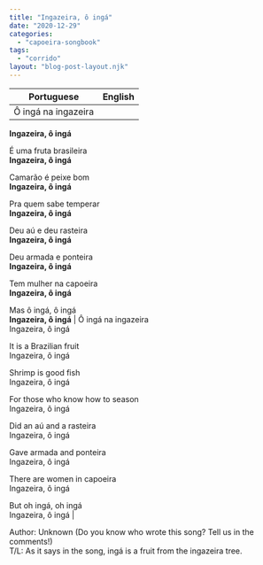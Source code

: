 ```yaml
---
title: "Ingazeira, ô ingá"
date: "2020-12-29"
categories: 
  - "capoeira-songbook"
tags: 
  - "corrido"
layout: "blog-post-layout.njk"
---
```


| Portuguese | English |
| --- | --- |
| Ô ingá na ingazeira  
**Ingazeira, ô ingá**  
  
É uma fruta brasileira  
**Ingazeira, ô ingá**  
  
Camarão é peixe bom  
**Ingazeira, ô ingá**  
  
Pra quem sabe temperar  
**Ingazeira, ô ingá**  
  
Deu aú e deu rasteira  
**Ingazeira, ô ingá**  
  
Deu armada e ponteira  
**Ingazeira, ô ingá**  
  
Tem mulher na capoeira  
**Ingazeira, ô ingá**  
  
Mas ô ingá, ô ingá  
**Ingazeira, ô ingá** | Ô ingá na ingazeira  
Ingazeira, ô ingá  
  
It is a Brazilian fruit  
Ingazeira, ô ingá  
  
Shrimp is good fish  
Ingazeira, ô ingá  
  
For those who know how to season  
Ingazeira, ô ingá  
  
Did an aú and a rasteira  
Ingazeira, ô ingá  
  
Gave armada and ponteira  
Ingazeira, ô ingá  
  
There are women in capoeira  
Ingazeira, ô ingá  
  
But oh ingá, oh ingá  
Ingazeira, ô ingá |

<figcaption>

Author: Unknown (Do you know who wrote this song? Tell us in the comments!)  
T/L: As it says in the song, ingá is a fruit from the ingazeira tree.

</figcaption>
